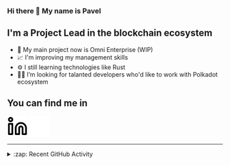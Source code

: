### Hi there 👋 My name is Pavel

## I'm a Project Lead in the blockchain ecosystem 

- 🚀 My main project now is Omni Enterprise (WIP)
- 📈 I'm improving my management skills
- ⚙️ I still learning technologies like Rust
- 🧑‍💻 I’m looking for talanted developers who'd like to work with Polkadot ecosystem

## You can find me in
[![website](./img/linkedin-light.svg)](https://www.linkedin.com/in/golovkinpl/)
[![website](./img/linkedin-dark.svg)](https://www.linkedin.com/in/golovkinpl/)

---

<details>
  <summary>:zap: Recent GitHub Activity</summary>
  
<!--START_SECTION:activity-->
1. 🎉 Merged PR [#428](https://github.com/novasamatech/metadata-portal/pull/428) in [novasamatech/metadata-portal](https://github.com/novasamatech/metadata-portal)
2. 🎉 Merged PR [#979](https://github.com/novasamatech/nova-spektr/pull/979) in [novasamatech/nova-spektr](https://github.com/novasamatech/nova-spektr)
3. 🎉 Merged PR [#424](https://github.com/novasamatech/metadata-portal/pull/424) in [novasamatech/metadata-portal](https://github.com/novasamatech/metadata-portal)
4. 🎉 Merged PR [#422](https://github.com/novasamatech/metadata-portal/pull/422) in [novasamatech/metadata-portal](https://github.com/novasamatech/metadata-portal)
5. 💪 Opened PR [#979](https://github.com/novasamatech/nova-spektr/pull/979) in [novasamatech/nova-spektr](https://github.com/novasamatech/nova-spektr)
<!--END_SECTION:activity-->

</details>
